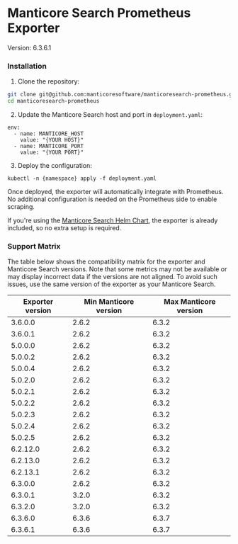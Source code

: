 # Manticore Search Prometheus Exporter

Version: 6.3.6.1

### Installation

1) Clone the repository:
```bash
git clone git@github.com:manticoresoftware/manticoresearch-prometheus.git
cd manticoresearch-prometheus
```

2) Update the Manticore Search host and port in `deployment.yaml`:
```
env:
  - name: MANTICORE_HOST
    value: "{YOUR HOST}"
  - name: MANTICORE_PORT
    value: "{YOUR PORT}"
``` 
3) Deploy the configuration:
```kubernetes helm
kubectl -n {namespace} apply -f deployment.yaml
```

Once deployed, the exporter will automatically integrate with Prometheus. No additional configuration is needed on the Prometheus side to enable scraping.

If you're using the [Manticore Search Helm Chart](https://github.com/manticoresoftware/manticoresearch-helm), the exporter is already included, so no extra setup is required.

### Support Matrix

The table below shows the compatibility matrix for the exporter and Manticore Search versions. Note that some metrics may not be available or may display incorrect data if the versions are not aligned. To avoid such issues, use the same version of the exporter as your Manticore Search.

| Exporter version | Min Manticore version | Max Manticore version |
|------------------|-----------------------|-----------------------|
| 3.6.0.0          | 2.6.2                 | 6.3.2                 |
| 3.6.0.1          | 2.6.2                 | 6.3.2                 |
| 5.0.0.0          | 2.6.2                 | 6.3.2                 |
| 5.0.0.2          | 2.6.2                 | 6.3.2                 |
| 5.0.0.4          | 2.6.2                 | 6.3.2                 |
| 5.0.2.0          | 2.6.2                 | 6.3.2                 |
| 5.0.2.1          | 2.6.2                 | 6.3.2                 |
| 5.0.2.2          | 2.6.2                 | 6.3.2                 |
| 5.0.2.3          | 2.6.2                 | 6.3.2                 |
| 5.0.2.4          | 2.6.2                 | 6.3.2                 |
| 5.0.2.5          | 2.6.2                 | 6.3.2                 |
| 6.2.12.0         | 2.6.2                 | 6.3.2                 |
| 6.2.13.0         | 2.6.2                 | 6.3.2                 |
| 6.2.13.1         | 2.6.2                 | 6.3.2                 |
| 6.3.0.0          | 2.6.2                 | 6.3.2                 |
| 6.3.0.1          | 3.2.0                 | 6.3.2                 |
| 6.3.2.0          | 3.2.0                 | 6.3.2                 |
| 6.3.6.0          | 6.3.6                 | 6.3.7                 |
| 6.3.6.1          | 6.3.6                 | 6.3.7                 |
